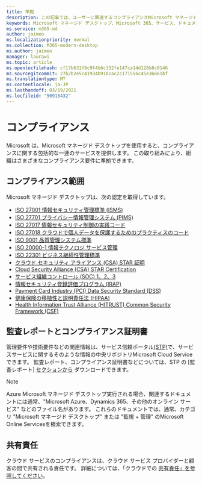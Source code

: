 ```yaml
---
title: 準拠
description: この記事では、ユーザーに関連するコンプライアンスMicrosoft マネージド デスクトップ。
keywords: Microsoft マネージド デスクトップ、Microsoft 365、サービス、ドキュメント
ms.service: m365-md
author: jaimeo
ms.localizationpriority: normal
ms.collection: M365-modern-desktop
ms.author: jaimeo
manager: laurawi
ms.topic: article
ms.openlocfilehash: cf17b631f8c9f4b6c332fe147ca14d126b8c0146
ms.sourcegitcommit: 27b2b2e5c41934b918cac2c171556c45e36661bf
ms.translationtype: MT
ms.contentlocale: ja-JP
ms.lasthandoff: 03/19/2021
ms.locfileid: "50918432"
---
```

# <a name="compliance"></a>コンプライアンス

Microsoft は、Microsoft マネージド デスクトップを使用すると、コンプライアンスに関する包括的な一連のサービスを提供します。 この取り組みにより、組織はさまざまなコンプライアンス要件に準拠できます。

## <a name="compliance-coverage"></a>コンプライアンス範囲

Microsoft マネージド デスクトップは、次の認定を取得しています。

- [ISO 27001 情報セキュリティ管理標準 (ISMS)](/compliance/regulatory/offering-ISO-27001)
- [ISO 27701 プライバシー情報管理システム (PIMS)](/compliance/regulatory/offering-iso-27701)
- [ISO 27017 情報セキュリティ制御の実践コード](/compliance/regulatory/offering-ISO-27017)
- [ISO 27018 クラウドで個人データを保護するためのプラクティスのコード](/compliance/regulatory/offering-ISO-27018)
- [ISO 9001 品質管理システム標準](/compliance/regulatory/offering-ISO-9001)
- [ISO 20000-1 情報テクノロジ サービス管理](/compliance/regulatory/offering-ISO-20000-1-2011)
- [ISO 22301 ビジネス継続性管理標準](/compliance/regulatory/offering-ISO-22301)
- [クラウド セキュリティ アライアンス (CSA) STAR 証明](/compliance/regulatory/offering-CSA-STAR-Attestation)
- [Cloud Security Alliance (CSA) STAR Certification](/compliance/regulatory/offering-CSA-Star-Certification)
- [サービス組織コントロール (SOC) 1、2、3](/compliance/regulatory/offering-SOC)
- [情報セキュリティ登録評価プログラム (IRAP)](/compliance/regulatory/offering-ccsl-irap-australia)
- [Payment Card Industry (PCI) Data Security Standard (DSS)](/compliance/regulatory/offering-PCI-DSS)
- [健康保険の移植性と説明責任法 (HIPAA)](/compliance/regulatory/offering-hipaa-hitech)
- [Health Information Trust Alliance (HITRUST) Common Security Framework (CSF)](/compliance/regulatory/offering-hitrust)


## <a name="auditor-reports-and-compliance-certificates"></a>監査レポートとコンプライアンス証明書

管理要件や技術要件などの関連情報は、サービス信頼ポータル[(STP)](https://servicetrust.microsoft.com/)で、サービスサービスに関するそのような情報の中央リポジトリMicrosoft Cloud Serviceできます。 監査レポート、コンプライアンス証明書などについては、STP の [監査レポート] [セクションから](https://servicetrust.microsoft.com/ViewPage/MSComplianceGuide) ダウンロードできます。

> [!NOTE]
> Azure Microsoft マネージド デスクトップ実行される場合、関連するドキュメントには通常、"Microsoft Azure、Dynamics 365、その他のオンライン サービス" などのファイル名があります。 これらのドキュメントでは、通常、カテゴリ "Microsoft マネージド デスクトップ" または "監視 + 管理" のMicrosoft Online Servicesを検索できます。

## <a name="shared-responsibility"></a>共有責任

クラウド サービスのコンプライアンスは、クラウド サービス プロバイダーと顧客の間で共有される責任です。 詳細については、「クラウドでの [共有責任」を参照してください](/azure/security/fundamentals/shared-responsibility)。